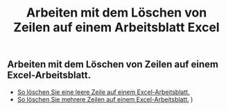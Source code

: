 ﻿---
title: Arbeiten mit dem Löschen von Zeilen auf einem Arbeitsblatt Excel
second_title: Aspose.Cells Cloud Documen
linktitle: Löschen
type: docs
url: /de/rows/delete/
keywords: Working with deleting row on an Excel worksheet. How to add rows on an Excel worksheet
description: Aspose.Cells Cloud REST API unterstützt das Löschen von Zeilen auf einem Excel Arbeitsblatt. SDK unterstützt Arten von Entwicklungssprachen. Dazu gehören Android, C#, Go, Java, NodeJS, Perl, PHP, Python, Ruby und Swift
weight: 20
---
## Arbeiten mit dem Löschen von Zeilen auf einem Excel-Arbeitsblatt.

- [So löschen Sie eine leere Zeile auf einem Excel-Arbeitsblatt.](/cells/de/rows/delete/row/) 
- [So löschen Sie mehrere Zeilen auf einem Excel-Arbeitsblatt.](/cells/de/rows/delete/rows/) ) 

